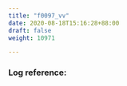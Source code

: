 ```yaml
---
title: "f0097_vv"
date: 2020-08-18T15:16:28+88:00
draft: false
weight: 10971

---
```


### Log reference: <no value>

```

